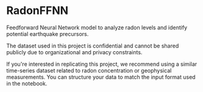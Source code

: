 # RadonFFNN
Feedforward Neural Network model to analyze radon levels and identify potential earthquake precursors.

The dataset used in this project is confidential and cannot be shared publicly due to organizational and privacy constraints.

If you're interested in replicating this project, we recommend using a similar time-series dataset related to radon concentration or geophysical measurements. You can structure your data to match the input format used in the notebook.
